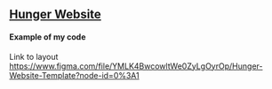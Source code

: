 ## [Hunger Website](https://Serj-L.github.io/hunger-website/index.html)
#### Example of my code
Link to layout https://www.figma.com/file/YMLK4BwcowltWe0ZyLgOyrOp/Hunger-Website-Template?node-id=0%3A1